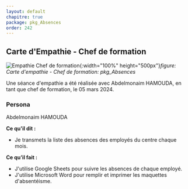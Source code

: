 ```yaml
---
layout: default
chapitre: true
package: pkg_Absences
order: 242
---
```



## Carte d'Empathie - Chef de formation

![Empathie Chef de formation](/gestion-personnels/diagrammes/pkg_Absences/empathie-chef_de_formation.svg){:width="100%" height="500px"}*figure: Carte d'empathie - Chef de formation: pkg_Absences*

<!-- note -->

Une séance d'empathie a été réalisée avec Abdelmonaim HAMOUDA, en tant que chef de formation, le 05 mars 2024.

### Persona
Abdelmonaim HAMOUDA

**Ce qu'il dit :**
- Je transmets la liste des absences des employés du centre chaque mois.

**Ce qu’il fait :**
- J'utilise Google Sheets pour suivre les absences de chaque employé.
- J'utilise Microsoft Word pour remplir et imprimer les maquettes d'absentéisme.

<!-- new slide -->

